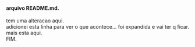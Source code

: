 <html>
<head>
<title>README.md</title>
</head> 

<body>
<h4>arquivo README.md.</h4>
tem uma alteracao aqui. </br>
adicionei esta linha para ver o que acontece... foi expandida e vai ter q ficar. </br>
mais esta aqui. </br>
FIM. </br>
</body>

</html>
